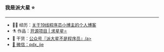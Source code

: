 ### 我是派大星  ⭐
<hr>

- 👨‍💻 经历：<a href="https://blog.csdn.net/Gaowumao?type=blog">关于19线程序员小博主的个人博客</a>
- ⚗  作品：<a href="https://gitee.com/gao-wumao">开源项目 | 求星星⭐️</a>
- 🌱 干货：<a href="">公众号『派大星不是程序员』/a>
- 💬 微信：pdx_jie

<!---
pdxjie/pdxjie is a ✨ special ✨ repository because its `README.md` (this file) appears on your GitHub profile.
You can click the Preview link to take a look at your changes.
--->
